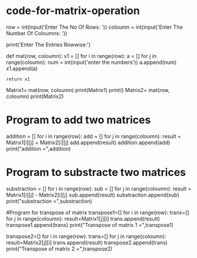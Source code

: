 # code-for-matrix-operation
row = int(input('Enter The No Of Rows: '))
coloumn = int(input('Enter The Number Of Coloumns: '))

print('Enter The Entries Rowwise:')

def mat(row, coloumn):
    x1 = []
    for i in range(row):
        a = []
        for j in range(coloumn):
            num = int(input('enter the numbers'))
            a.append(num)
        x1.append(a)

    return x1


Matrix1= mat(row, coloumn)
print(Matrix1)
print()
Matrix2= mat(row, coloumn)
print(Matrix2)
# Program to add two matrices
addition = []
for i in range(row):
    add = []
    for j in range(coloumn):
        result = Matrix1[i][j] + Matrix2[i][j]
        add.append(result)
    addition.append(add)
print("addition =",addition)

# Program to substracte two matrices 
substraction = []
for i in range(row):
    sub = []
    for j in range(coloumn):
        result = Matrix1[i][j] - Matrix2[i][j]
        sub.append(result)
    substraction.append(sub)
print("substraction =",substraction)

#Program for transpose of matrix
transpose1=[]
for i in range(row):
    trans=[]
    for j in range(coloumn):
        result=Matrix1[j][i]
        trans.append(result)
    transpose1.append(trans)
print("Transpose of matrix 1 =",transpose1)

transpose2=[]
for i in range(row):
    trans=[]
    for j in range(coloumn):
        result=Matrix2[j][i]
        trans.append(result)
    transpose2.append(trans)
print("Transpose of matrix 2 =",transpose2)








